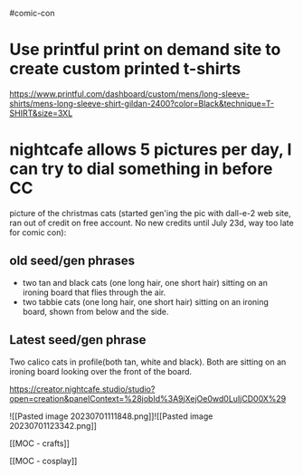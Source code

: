 #comic-con

# Use printful print on demand site to create custom printed t-shirts
https://www.printful.com/dashboard/custom/mens/long-sleeve-shirts/mens-long-sleeve-shirt-gildan-2400?color=Black&technique=T-SHIRT&size=3XL

# nightcafe allows 5 pictures per day, I can try to dial something in before CC

picture of the christmas cats (started gen'ing the pic with dall-e-2 web site, ran out of credit on free account.  No new credits until July 23d, way too late for comic con):

## old seed/gen phrases
* two tan and black cats (one long hair, one short hair) sitting on an ironing board that flies through the air.
* two tabbie cats (one long hair, one short hair) sitting on an ironing board, shown from below and the side.


## Latest seed/gen phrase

Two calico cats in profile(both tan, white and black).  Both are sitting on an ironing board looking over the front of the board.

https://creator.nightcafe.studio/studio?open=creation&panelContext=%28jobId%3A9jXejOe0wd0LuIjCD00X%29


![[Pasted image 20230701111848.png]]![[Pasted image 20230701123342.png]]

[[MOC - crafts]]

[[MOC - cosplay]]
